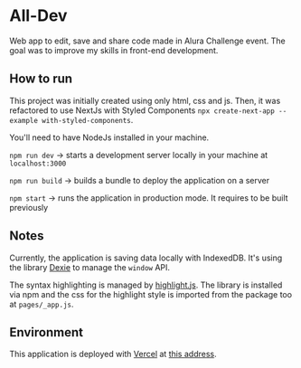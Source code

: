 # All-Dev

Web app to edit, save and share code made in Alura Challenge event.
The goal was to improve my skills in front-end development.

## How to run

This project was initially created using only html, css and js. Then, it was refactored to use NextJs with Styled Components `npx create-next-app --example with-styled-components`.

You'll need to have NodeJs installed in your machine.

`npm run dev` -> starts a development server locally in your machine at `localhost:3000`

`npm run build` -> builds a bundle to deploy the application on a server

`npm start` -> runs the application in production mode. It requires to be built previously

## Notes

Currently, the application is saving data locally with IndexedDB. It's using the library [Dexie](https://dexie.org/) to manage the `window` API.

The syntax highlighting is managed by [highlight.js](https://highlightjs.org/). The library is installed via npm and the css for the highlight style is imported from the package too at `pages/_app.js`.

## Environment

This application is deployed with [Vercel](https://vercel.com/) at [this address](https://all-dev.vercel.app/).
